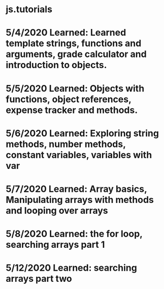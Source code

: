 # js.tutorials

# 5/4/2020 Learned: Learned template strings, functions and arguments, grade calculator and introduction to objects.
# 5/5/2020 Learned: Objects with functions, object references, expense tracker and methods.
# 5/6/2020 Learned: Exploring string methods, number methods, constant variables, variables with var
# 5/7/2020 Learned: Array basics, Manipulating arrays with methods and looping over arrays
# 5/8/2020 Learned: the for loop, searching arrays part 1
# 5/12/2020 Learned: searching arrays part two